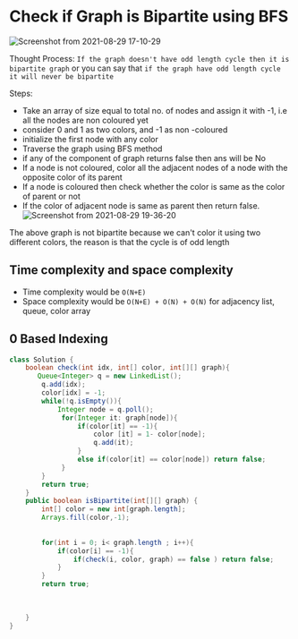 # Check if Graph is Bipartite using BFS

![Screenshot from 2021-08-29 17-10-29](https://user-images.githubusercontent.com/42698268/131254721-946624cb-748d-4558-8970-4f8b949ac728.png)

Thought Process: ```If the graph doesn't have odd length cycle then it is bipartite graph```  or you can say that  ```if the graph have odd length cycle it will never be bipartite```


Steps:

* Take an array of size equal to total no. of nodes and assign it with -1, i.e all the nodes are non coloured yet
* consider 0 and 1 as two colors, and -1 as non -coloured
* initialize the first node with any color
* Traverse the graph using BFS method
* if any of the component of graph returns false then ans will be No
* If a node is not coloured, color all the adjacent nodes of a node with the opposite color of its parent
* If a node is coloured then check whether the color is same as the color of parent or not
* If the color of adjacent node is same as parent then return false.
![Screenshot from 2021-08-29 19-36-20](https://user-images.githubusercontent.com/42698268/131254730-f88ac6fc-fab5-4313-bdb7-b38412f9299c.png)

The above graph is not bipartite because we can't color it using two different colors, the reason is that the cycle is of odd length


## Time complexity and space complexity
* Time complexity would be ```O(N+E)```
* Space complexity would be ```O(N+E) + O(N) + O(N)``` for adjacency list, queue, color array

## 0 Based Indexing
```java
class Solution {
    boolean check(int idx, int[] color, int[][] graph){
       Queue<Integer> q = new LinkedList();
        q.add(idx);
        color[idx] = -1;
        while(!q.isEmpty()){
            Integer node = q.poll();
             for(Integer it: graph[node]){
                 if(color[it] == -1){
                     color [it] = 1- color[node];
                     q.add(it);
                 }
                 else if(color[it] == color[node]) return false;
             }
        }
        return true;
    }
    public boolean isBipartite(int[][] graph) {
        int[] color = new int[graph.length];
        Arrays.fill(color,-1);
        
        
        for(int i = 0; i< graph.length ; i++){
            if(color[i] == -1){
                if(check(i, color, graph) == false ) return false;
            }
        }
        return true;
        
        
        
    }
}
```

